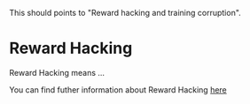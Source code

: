 This should points to "Reward hacking and training corruption".

# Reward Hacking

Reward Hacking means ...

You can find futher information about Reward Hacking [here](../T3./reward_hacking_training_corruption.md)
